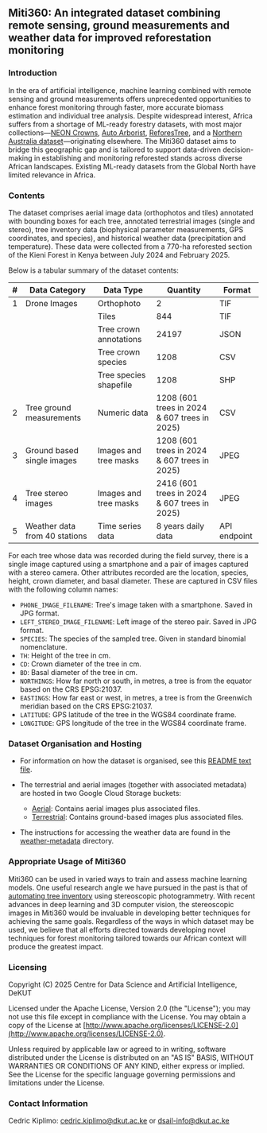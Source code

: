 ## Miti360: An integrated dataset combining remote sensing, ground measurements and weather data for improved reforestation monitoring
### Introduction
In the era of artificial intelligence, machine learning combined with remote sensing and ground measurements offers unprecedented opportunities to enhance forest monitoring through faster, more accurate biomass estimation and individual tree analysis. Despite widespread interest, Africa suffers from a shortage of ML-ready forestry datasets, with most major collections—[NEON Crowns](https://doi.org/10.1101/2020.09.08.287839), [Auto Arborist](https://openaccess.thecvf.com/content/CVPR2022/html/Beery_The_Auto_Arborist_Dataset_A_Large-Scale_Benchmark_for_Multiview_Urban_CVPR_2022_paper.html), [ReforesTree](https://doi.org/10.1609/aaai.v36i11.21471), and a [Northern Australia dataset](https://doi.org/10.3390/data8020044)—originating elsewhere. The Miti360 dataset aims to bridge this geographic gap and  is tailored to support data-driven decision-making in establishing and monitoring reforested stands across diverse African landscapes. Existing ML-ready datasets from the Global North have limited relevance in Africa.

### Contents
The dataset comprises aerial image data (orthophotos and tiles) annotated with bounding boxes for each tree, annotated terrestrial images (single and stereo), tree inventory data (biophysical parameter measurements, GPS coordinates, and species), and historical weather data (precipitation and temperature). These data were collected from a 770-ha reforested section of the Kieni Forest in Kenya between July 2024 and February 2025. 


Below is a tabular summary of the dataset contents:

| #   | Data Category                 | Data Type              | Quantity                                     | Format       |
| --- | ----------------------------- | ---------------------- | -------------------------------------------- | ------------ |
| 1   | Drone Images                  | Orthophoto             | 2                                            | TIF          |
|     |                               | Tiles                  | 844                                          | TIF          |
|     |                               | Tree crown annotations | 24197                                        | JSON         |
|     |                               | Tree crown species     | 1208                                         | CSV          |
|     |                               | Tree species shapefile | 1208                                         | SHP          |
| 2   | Tree ground measurements      | Numeric data           | 1208 (601 trees in 2024 & 607 trees in 2025) | CSV          |
| 3   | Ground based single images    | Images and tree masks  | 1208 (601 trees in 2024 & 607 trees in 2025) | JPEG         |
| 4   | Tree stereo images            | Images and tree masks  | 2416 (601 trees in 2024 & 607 trees in 2025) | JPEG         |
| 5   | Weather data from 40 stations | Time series data       | 8 years daily data                           | API endpoint |

For each tree whose data was recorded during the field survey, there is a single image captured using a smartphone and a pair of images captured with a stereo camera. Other attributes recorded are the location, species, height, crown diameter, and basal diameter. These are captured in CSV files with the following column names:
- `PHONE_IMAGE_FILENAME`: Tree's image taken with a smartphone. Saved in JPG format.
- `LEFT_STEREO_IMAGE_FILENAME`: Left image of the stereo pair. Saved in JPG format.
- `SPECIES`: The species of the sampled tree. Given in standard binomial nomenclature.
- `TH`: Height of the tree in cm.
- `CD`: Crown diameter of the tree in cm.
- `BD`: Basal diameter of the tree in cm.
- `NORTHINGS`: How far north or south, in metres, a tree is from the equator based on the CRS EPSG:21037.
- `EASTINGS`: How far east or west, in metres, a tree is from the Greenwich meridian based on the CRS EPSG:21037.
- `LATITUDE`: GPS latitude of the tree in the WGS84 coordinate frame.
- `LONGITUDE`: GPS longitude of the tree in the WGS84 coordinate frame.

### Dataset Organisation and Hosting
- For information on how the dataset is organised, see this [README text file](README.txt).
- The terrestrial and aerial images (together with associated metadata) are hosted in two Google Cloud Storage buckets:
    - [Aerial](https://storage.googleapis.com/miti360-aerial-archive/Aerial.zip): Contains aerial images plus associated files.
    - [Terrestrial](https://storage.googleapis.com/miti360-terrestrial-archive/Terrestrial.zip): Contains ground-based images plus associated files.

- The instructions for accessing the weather data are found in the [weather-metadata](weather-metadata) directory.

### Appropriate Usage of Miti360
Miti360 can be used in varied ways to train and assess machine learning models. One useful research angle we have pursued in the past is that of [automating tree inventory](https://doi.org/10.1016/j.softx.2024.101661) using stereoscopic photogrammetry. With recent advances in deep learning and 3D computer vision, the stereoscopic images in Miti360 would be invaluable in developing better techniques for achieving the same goals. Regardless of the ways in which dataset may be used, we believe that all efforts directed towards developing novel techniques for forest monitoring tailored towards our African context will produce the greatest impact.

### Licensing
Copyright (C) 2025 Centre for Data Science and Artificial Intelligence, DeKUT

Licensed under the Apache License, Version 2.0 (the "License"); you may not use this file except in compliance with the License. You may obtain a copy of the License at [http://www.apache.org/licenses/LICENSE-2.0](http://www.apache.org/licenses/LICENSE-2.0). 

Unless required by applicable law or agreed to in writing, software distributed under the License is distributed on an "AS IS" BASIS, WITHOUT WARRANTIES OR CONDITIONS OF ANY KIND, either express or implied. See the License for the specific language governing permissions and limitations under the License.

### Contact Information
Cedric Kiplimo: cedric.kiplimo@dkut.ac.ke or dsail-info@dkut.ac.ke